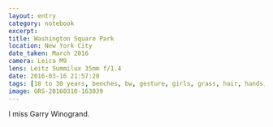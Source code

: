 ```yaml
--- 
layout: entry
category: notebook
excerpt:
title: Washington Square Park
location: New York City
date_taken: March 2016
camera: Leica M9
lens: Leitz Summilux 35mm f/1.4
date: 2016-03-16 21:57:20
tags: [18 to 30 years, benches, bw, gesture, girls, grass, hair, hands, park, skirt, young people]
image: GRS-20160310-163039
---
```

I miss Garry Winogrand.